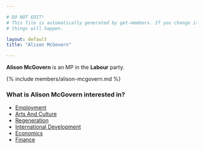```yaml
---

# DO NOT EDIT!
# This file is automatically generated by get-members. If you change it, bad
# things will happen.

layout: default
title: "Alison McGovern"

---
```


**Alison McGovern** is an MP in the **Labour** party.

{% include members/alison-mcgovern.md %}

### What is Alison McGovern interested in?


* [Employment](/interests/employment.html)
* [Arts And Culture](/interests/arts-and-culture.html)
* [Regeneration](/interests/regeneration.html)
* [International Development](/interests/international-development.html)
* [Economics](/interests/economics.html)
* [Finance](/interests/finance.html)
